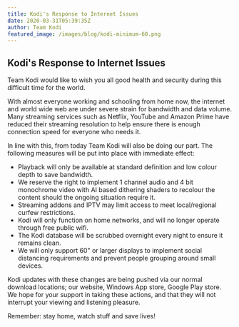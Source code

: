 ```yaml
---
title: Kodi's Response to Internet Issues
date: 2020-03-31T05:39:35Z
author: Team Kodi
featured_image: /images/blog/kodi-minimum-60.png
---
```

Kodi's Response to Internet Issues
----------------------------------

  

 Team Kodi would like to wish you all good health and security during this difficult time for the world.

  

 With almost everyone working and schooling from home now, the internet and world wide web are under severe strain for bandwidth and data volume. Many streaming services such as Netflix, YouTube and Amazon Prime have reduced their streaming resolution to help ensure there is enough connection speed for everyone who needs it.

  

 In line with this, from today Team Kodi will also be doing our part. The following measures will be put into place with immediate effect:

 
 * Playback will only be available at standard definition and low colour depth to save bandwidth.
 * We reserve the right to implement 1 channel audio and 4 bit monochrome video with AI based dithering shaders to recolour the content should the ongoing situation require it.
 * Streaming addons and IPTV may limit access to meet local/regional curfew restrictions.
 * Kodi will only function on home networks, and will no longer operate through free public wifi.
 * The Kodi database will be scrubbed overnight every night to ensure it remains clean.
 * We will only support 60" or larger displays to implement social distancing requirements and prevent people grouping around small devices.
 
  

 Kodi updates with these changes are being pushed via our normal download locations; our website, Windows App store, Google Play store. We hope for your support in taking these actions, and that they will not interrupt your viewing and listening pleasure.

  

 Remember: stay home, watch stuff and save lives!

 